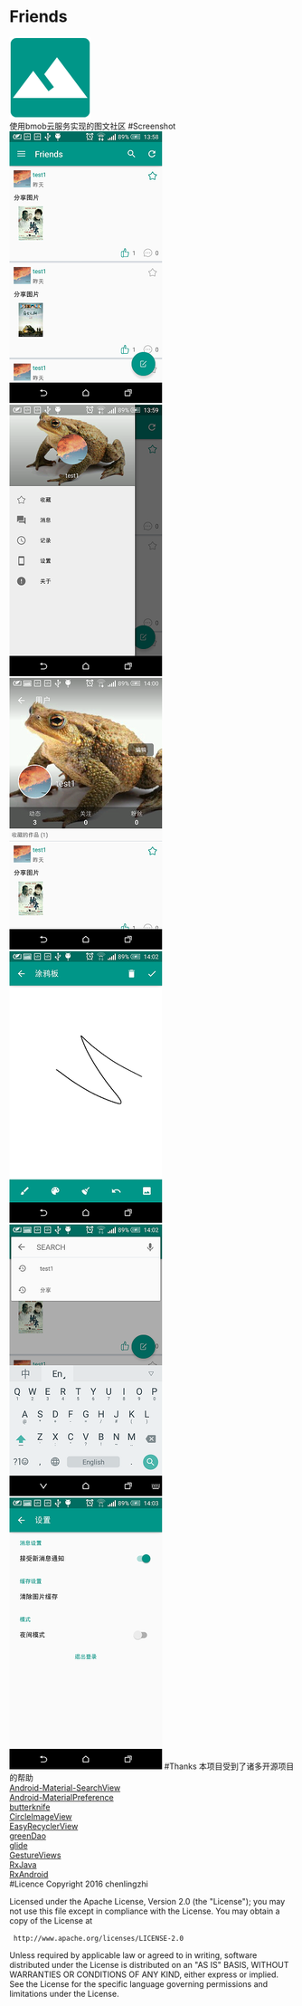 # Friends
![](https://github.com/chenlingzhi39/Friends/blob/master/friends/src/main/res/mipmap-xxhdpi/ic_launcher.png)<br>
使用bmob云服务实现的图文社区
#Screenshot
![](https://github.com/chenlingzhi39/Friends/blob/master/screenshots/Screenshot_2016-04-07-13-58-59.png)
![](https://github.com/chenlingzhi39/Friends/blob/master/screenshots/Screenshot_2016-04-07-13-59-45.png)
![](https://github.com/chenlingzhi39/Friends/blob/master/screenshots/Screenshot_2016-04-07-14-00-33.png)<br>
![](https://github.com/chenlingzhi39/Friends/blob/master/screenshots/Screenshot_2016-04-07-14-02-16.png)
![](https://github.com/chenlingzhi39/Friends/blob/master/screenshots/Screenshot_2016-04-07-14-02-51.png)
![](https://github.com/chenlingzhi39/Friends/blob/master/screenshots/Screenshot_2016-04-07-14-03-19.png)
#Thanks
本项目受到了诸多开源项目的帮助<br>
[Android-Material-SearchView](https://github.com/EugeneHoran/Android-Material-SearchView)<br>
[Android-MaterialPreference](https://github.com/jenzz/Android-MaterialPreference)<br>
[butterknife](https://github.com/JakeWharton/butterknife)<br>
[CircleImageView](https://github.com/hdodenhof/CircleImageView)<br>
[EasyRecyclerView](https://github.com/Jude95/EasyRecyclerView)<br>
[greenDao](https://github.com/greenrobot/greenDAO)<br>
[glide](https://github.com/bumptech/glide)<br>
[GestureViews](https://github.com/alexvasilkov/GestureViews)<br>
[RxJava](https://github.com/ReactiveX/RxJava)<br>
[RxAndroid](https://github.com/ReactiveX/RxAndroid)<br>
#Licence
   Copyright 2016 chenlingzhi

  Licensed under the Apache License, Version 2.0 (the "License");
  you may not use this file except in compliance with the License.
  You may obtain a copy of the License at

     http://www.apache.org/licenses/LICENSE-2.0

  Unless required by applicable law or agreed to in writing, software
  distributed under the License is distributed on an "AS IS" BASIS,
  WITHOUT WARRANTIES OR CONDITIONS OF ANY KIND, either express or implied.
  See the License for the specific language governing permissions and
  limitations under the License.




